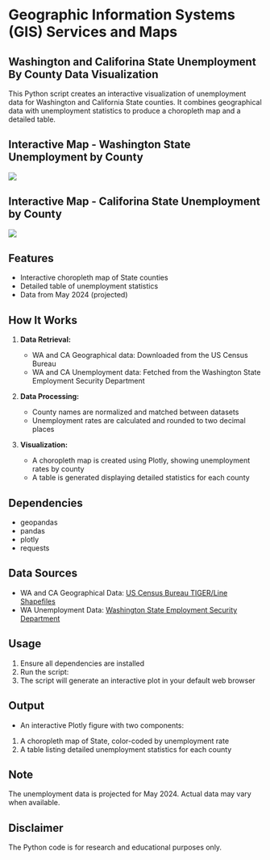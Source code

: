 # Geographic Information Systems (GIS) Services and Maps

## Washington and Califorina State Unemployment By County Data Visualization

This Python script creates an interactive visualization of unemployment data for Washington and California State counties. It combines geographical data with unemployment statistics to produce a choropleth map and a detailed table.

## Interactive Map - Washington State Unemployment by County
![](https://github.com/ericyoc/WA_unemploy_interactive_poc/blob/main/wa_state_unemploy_interactive_map.jpg)


## Interactive Map - Califorina State Unemployment by County
![](https://github.com/ericyoc/WA_unemploy_interactive_poc/blob/main/ca_state_unemploy_interactive_map.jpg)

## Features

- Interactive choropleth map of State counties
- Detailed table of unemployment statistics
- Data from May 2024 (projected)

## How It Works

1. **Data Retrieval:**
   - WA and CA Geographical data: Downloaded from the US Census Bureau
   - WA and CA Unemployment data: Fetched from the Washington State Employment Security Department

2. **Data Processing:**
   - County names are normalized and matched between datasets
   - Unemployment rates are calculated and rounded to two decimal places

3. **Visualization:**
   - A choropleth map is created using Plotly, showing unemployment rates by county
   - A table is generated displaying detailed statistics for each county

## Dependencies

- geopandas
- pandas
- plotly
- requests

## Data Sources

- WA and CA Geographical Data: [US Census Bureau TIGER/Line Shapefiles](https://www2.census.gov/geo/tiger/TIGER2023/COUNTY/tl_2023_us_county.zip)
- WA Unemployment Data: [Washington State Employment Security Department](https://media.esd.wa.gov/esdwa/Default/ESDWAGOV/labor-market-info/Libraries/Regional-reports/LAUS/Unemployment%20Statistics%20by%20County%20-%20May%202024.xlsx)

## Usage

1. Ensure all dependencies are installed
2. Run the script:
3. The script will generate an interactive plot in your default web browser

## Output

- An interactive Plotly figure with two components:
1. A choropleth map of State, color-coded by unemployment rate
2. A table listing detailed unemployment statistics for each county

## Note

The unemployment data is projected for May 2024. Actual data may vary when available.

## Disclaimer

The Python code is for research and educational purposes only.
